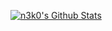 [![n3k0's Github Stats](https://github-readme-stats.vercel.app/api?username=n3k0q)](https://google.com)
